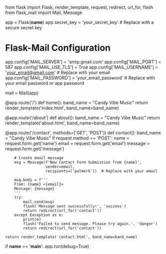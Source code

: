 from flask import Flask, render_template, request, redirect, url_for, flash
from flask_mail import Mail, Message

app = Flask(__name__)
app.secret_key = 'your_secret_key'  # Replace with a secure secret key

# Flask-Mail Configuration
app.config['MAIL_SERVER'] = 'smtp.gmail.com'
app.config['MAIL_PORT'] = 587
app.config['MAIL_USE_TLS'] = True
app.config['MAIL_USERNAME'] = 'your_email@gmail.com'  # Replace with your email
app.config['MAIL_PASSWORD'] = 'your_email_password'   # Replace with your email password or app password

mail = Mail(app)

@app.route('/')
def home():
    band_name = "Candy Vibe Music"
    return render_template('index.html', band_name=band_name)

@app.route('/about')
def about():
    band_name = "Candy Vibe Music"
    return render_template('about.html', band_name=band_name)

@app.route('/contact', methods=['GET', 'POST'])
def contact():
    band_name = "Candy Vibe Music"
    if request.method == 'POST':
        name = request.form.get('name')
        email = request.form.get('email')
        message = request.form.get('message')

        # Create email message
        msg = Message(f'New Contact Form Submission from {name}',
                      sender=email,
                      recipients=['palmerk'])  # Replace with your email

        msg.body = f'''
        From: {name} <{email}>
        Message: {message}
        '''
        try:
            mail.send(msg)
            flash('Message sent successfully!', 'success')
            return redirect(url_for('contact'))
        except Exception as e:
            print(e)
            flash('Failed to send message. Please try again.', 'danger')
            return redirect(url_for('contact'))
    
    return render_template('contact.html', band_name=band_name)

if __name__ == '__main__':
    app.run(debug=True)
